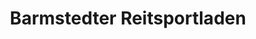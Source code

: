 ---
title: "Barmstedter Reitsportladen"
url: /barmstedt/barmstedter-reitsportladen/
shop: Pferde
---